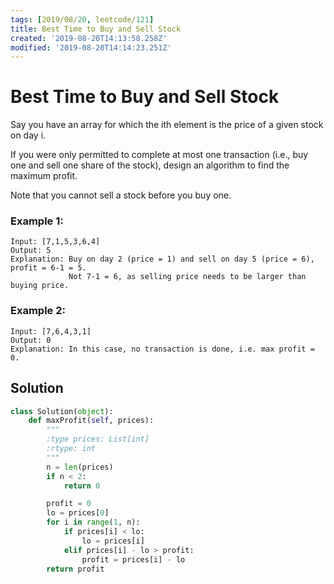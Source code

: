 ```yaml
---
tags: [2019/08/20, leetcode/121]
title: Best Time to Buy and Sell Stock
created: '2019-08-20T14:13:58.258Z'
modified: '2019-08-20T14:14:23.251Z'
---
```


# Best Time to Buy and Sell Stock

Say you have an array for which the ith element is the price of a given stock on day i.

If you were only permitted to complete at most one transaction (i.e., buy one and sell one share of the stock), design an algorithm to find the maximum profit.

Note that you cannot sell a stock before you buy one.

### Example 1:

```
Input: [7,1,5,3,6,4]
Output: 5
Explanation: Buy on day 2 (price = 1) and sell on day 5 (price = 6), profit = 6-1 = 5.
             Not 7-1 = 6, as selling price needs to be larger than buying price.
```

### Example 2:

```
Input: [7,6,4,3,1]
Output: 0
Explanation: In this case, no transaction is done, i.e. max profit = 0.
```

## Solution

```python
class Solution(object):
    def maxProfit(self, prices):
        """
        :type prices: List[int]
        :rtype: int
        """
        n = len(prices)
        if n < 2:
            return 0

        profit = 0
        lo = prices[0]
        for i in range(1, n):
            if prices[i] < lo:
                lo = prices[i]
            elif prices[i] - lo > profit:
                profit = prices[i] - lo
        return profit
```
